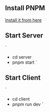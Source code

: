 ## Install PNPM
[Install it from here](https://pnpm.io/installation)

## Start Server
`
- cd server
- pnpm start
`

## Start Client
`
- cd client
- pnpm run dev
`
